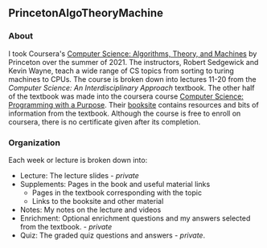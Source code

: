 ## PrincetonAlgoTheoryMachine

### About
I took Coursera's [Computer Science: Algorithms, Theory, and Machines](https://www.coursera.org/learn/cs-algorithms-theory-machines) by Princeton over the summer of 2021. The instructors, Robert Sedgewick and Kevin Wayne, teach a wide range of CS topics from sorting to turing machines to CPUs. The course is broken down into lectures 11-20 from the _Computer Science: An Interdisciplinary Approach_ textbook. The other half of the textbook was made into the coursera course [Computer Science: Programming with a Purpose](https://www.coursera.org/learn/cs-programming-java). Their [booksite](https://introcs.cs.princeton.edu/java/home/) contains resources and bits of information from the textbook. Although the course is free to enroll on coursera, there is no certificate given after its completion.

### Organization
Each week or lecture is broken down into:
* Lecture: The lecture slides - _private_
* Supplements: Pages in the book and useful material links
    * Pages in the textbook corresponding with the topic
    * Links to the booksite and other material
* Notes: My notes on the lecture and videos
* Enrichment: Optional enrichment questions and my answers selected from the textbook. - _private_
* Quiz: The graded quiz questions and answers - _private_.